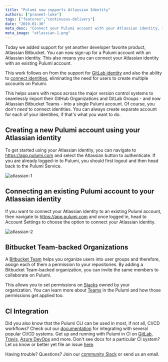 ```yaml
---
title: "Pulumi now supports Atlassian Identity"
authors: ["praneet-loke"]
tags: ["features","continuous-delivery"]
date: "2019-01-30"
meta_desc: "Connect your Pulumi account with your Atlassian identity, invite members of your Bitbucket team, and start collaborating on Pulumi stacks."
meta_image: "atlassian-1.png"
---
```


Today we added support for yet another developer favorite product,
Atlassian Bitbucket. You can now sign-up for a Pulumi account with an
Atlassian identity. This also means you can connect your Atlassian
identity with an existing Pulumi account.

This work follows on from the support for
[GitLab identity](/blog/welcoming-gitlab-users-to-pulumi)
and also the ability to
[connect identities](/blog/connecting-multiple-identities-to-pulumi),
eliminating the need for users to create multiple accounts on Pulumi.

This helps users with repos across the major version control systems to
seamlessly import their GitHub Organizations and GitLab Groups - and now
Atlassian Bitbucket Teams - into a single Pulumi account. Of course, you
don't *need* to connect identities. You can always create separate
account for each of your identities, if that's what you want to do.
<!--more-->

## Creating a new Pulumi account using your Atlassian identity

To get started using your Atlassian identity, you can navigate to
<https://app.pulumi.com> and select the Atlassian button to authenticate.
If you are already logged-in to Pulumi, you should first logout and then
head back to the Pulumi Service.

![atlassian-1](./atlassian-1.png)

## Connecting an existing Pulumi account to your Atlassian identity

If you want to connect your Atlassian identity to an existing Pulumi
account, then navigate to <https://app.pulumi.com> and once logged in,
head to Account Settings to choose the option to connect your Atlassian
identity.

![atlassian-2](./atlassian-2.png)

## Bitbucket Team-backed Organizations

A [Bitbucket Team](https://confluence.atlassian.com/bitbucket/teams-321853005.html)
helps you organize users into user groups and therefore, assign each of
them a permission to your repositories. By adding a Bitbucket
Team-backed organization, you can invite the same members to collaborate
on Pulumi.

This allows you to set permissions on
[Stacks](/docs/intro/concepts/stack) owned by your
organization. You can learn more about
[Teams](/docs/intro/pulumi-service/teams)
in the Pulumi and how those permissions get applied too.

## CI Integration

Did you also know that the Pulumi CLI can be used in most, if not all,
CI/CD workflows? Check out our
[documentation](/docs/guides/continuous-delivery) for integrating
with several popular CI/CD systems. Get up and running with Pulumi in CI
on [GitLab](/docs/guides/continuous-delivery/gitlab-ci),
[Travis](/docs/guides/continuous-delivery/travis),
[Azure DevOps](/docs/guides/continuous-delivery/azure-devops) and more.
Don't see docs for a particular CI system? Let us know or better yet
file an issue [here](https://github.com/pulumi/docs/issues).

Having trouble? Questions? Join our
[community Slack](https://slack.pulumi.com/) or send us an email.
